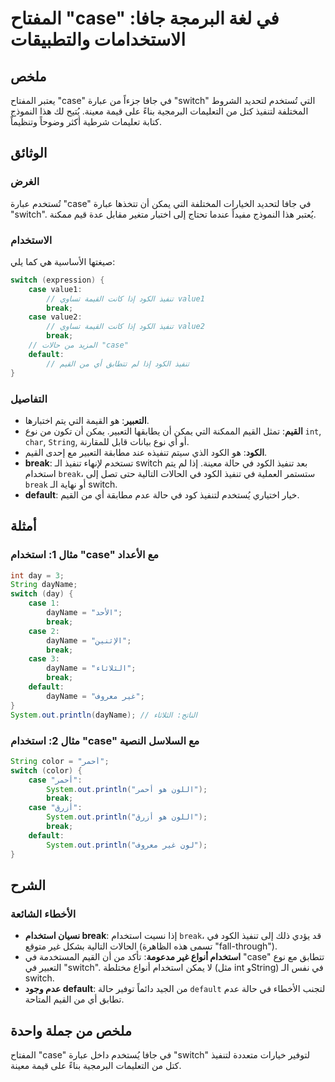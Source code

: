<!--
Meta Description: # المفتاح "case" في لغة البرمجة جافا: الاستخدامات والتطبيقات ## ملخص يعتبر المفتاح "case" في جافا جزءاً من عبارة "switch" التي تُستخدم لتحديد الشروط ا...
Meta Keywords: case, break, switch, الكود, تنفيذ
-->

# المفتاح "case" في لغة البرمجة جافا: الاستخدامات والتطبيقات

## ملخص
يعتبر المفتاح "case" في جافا جزءاً من عبارة "switch" التي تُستخدم لتحديد الشروط المختلفة لتنفيذ كتل من التعليمات البرمجية بناءً على قيمة معينة. يُتيح لك هذا النموذج كتابة تعليمات شرطية أكثر وضوحاً وتنظيماً.

## الوثائق
### الغرض
تُستخدم عبارة "case" في جافا لتحديد الخيارات المختلفة التي يمكن أن تتخذها عبارة "switch". يُعتبر هذا النموذج مفيداً عندما تحتاج إلى اختبار متغير مقابل عدة قيم ممكنة.

### الاستخدام
صيغتها الأساسية هي كما يلي:

```java
switch (expression) {
    case value1:
        // تنفيذ الكود إذا كانت القيمة تساوي value1
        break;
    case value2:
        // تنفيذ الكود إذا كانت القيمة تساوي value2
        break;
    // المزيد من حالات "case"
    default:
        // تنفيذ الكود إذا لم تتطابق أي من القيم
}
```

### التفاصيل
- **التعبير**: هو القيمة التي يتم اختبارها.
- **القيم**: تمثل القيم الممكنة التي يمكن أن يطابقها التعبير. يمكن أن تكون من نوع `int`, `char`, `String`, أو أي نوع بيانات قابل للمقارنة.
- **الكود**: هو الكود الذي سيتم تنفيذه عند مطابقة التعبير مع إحدى القيم.
- **break**: تستخدم لإنهاء تنفيذ الـ switch بعد تنفيذ الكود في حالة معينة. إذا لم يتم استخدام `break`، ستستمر العملية في تنفيذ الكود في الحالات التالية حتى تصل إلى `break` أو نهاية الـ switch.
- **default**: خيار اختياري يُستخدم لتنفيذ كود في حالة عدم مطابقة أي من القيم. 

## أمثلة
### مثال 1: استخدام "case" مع الأعداد
```java
int day = 3;
String dayName;
switch (day) {
    case 1:
        dayName = "الأحد";
        break;
    case 2:
        dayName = "الإثنين";
        break;
    case 3:
        dayName = "الثلاثاء";
        break;
    default:
        dayName = "غير معروف";
}
System.out.println(dayName); // الناتج: الثلاثاء
```

### مثال 2: استخدام "case" مع السلاسل النصية
```java
String color = "أحمر";
switch (color) {
    case "أحمر":
        System.out.println("اللون هو أحمر");
        break;
    case "أزرق":
        System.out.println("اللون هو أزرق");
        break;
    default:
        System.out.println("لون غير معروف");
}
```

## الشرح
### الأخطاء الشائعة
- **نسيان استخدام break**: إذا نسيت استخدام `break`، قد يؤدي ذلك إلى تنفيذ الكود في الحالات التالية بشكل غير متوقع (تسمى هذه الظاهرة "fall-through").
- **استخدام أنواع غير مدعومة**: تأكد من أن القيم المستخدمة في "case" تتطابق مع نوع التعبير في "switch". لا يمكن استخدام أنواع مختلطة (مثل int وString) في نفس الـ switch.
- **عدم وجود default**: من الجيد دائماً توفير حالة `default` لتجنب الأخطاء في حالة عدم تطابق أي من القيم المتاحة.

## ملخص من جملة واحدة
المفتاح "case" في جافا يُستخدم داخل عبارة "switch" لتوفير خيارات متعددة لتنفيذ كتل من التعليمات البرمجية بناءً على قيمة معينة.